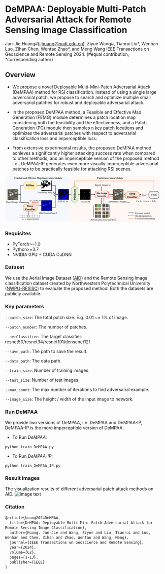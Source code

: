 # DeMPAA: Deployable Multi-Patch Adversarial Attack for Remote Sensing Image Classification
Jun-Jie Huang#(jjhuang@nudt.edu.cn), Ziyue Wang#, Tianrui Liu*, Wenhan Luo, Zihan Chen, Wentao Zhao*, and Meng Wang
IEEE Transactions on Geoscience and Remote Sensing 2024.
(#equal contribution, *corresponding author)


## Overview

- We propose a novel Deployable Multi-Mini-Patch Adversarial Attack (DeMPAA) method for RSI classification. Instead of using a single large adversarial patch, 
we propose to search and optimize multiple small adversarial patches for robust and deployable adversarial attack.
    
- In the proposed DeMPAA method, a Feasible and Effective Map Generation (FEMG) module determines a patch location map considering both the feasibility and the effectiveness,
and a Patch Generation (PG) module then samples n key patch locations and optimizes the adversarial patches with respect to adversarial classification loss and imperceptible loss.
    
- From extensive experimental results, the proposed DeMPAA method achieves a significantly higher attacking success rate when compared to other methods, and an imperceptible version of the proposed method i.e.,
DeMPAA-IP generates even more visually imperceptible adversarial patches to be practically feasible for attacking RSI scenes.

![Image text](./overview.png)


### Requisites

- PyTorch>=1.0
- Python>=3.7
- NVIDIA GPU + CUDA CuDNN

### Dataset

We use the Aerial Image Dataset ([AID](http://hyper.ai/datasets/5446)) and the Remote Sensing Image classification dataset created by Northwestern Polytechnical University ([NWPU-RESISC](https://hyper.ai/datasets/5449)) to 
evaluate the proposed method. Both the datasets are publicly available.

### Key parameters
```--patch_size```: The total patch size. E.g. 0.01 ~= 1% of image.

```--patch_number```: The number of patches.

```--netClassifier```: The target classifier: resnet50/resnet34/resnet101/densenet121.

```--save_path```: The path to save the result.

```--data_path```: The data path.

```--train_size```: Number of training images.

```--test_size```: Number of test images.

```--max_count```: The max number of iterations to find adversarial example.

```--image_size```: The height / width of the input image to network.


### Run DeMPAA
We provide two versions of DeMPAA, i.e. DeMPAA and DeMPAA-IP, DeMPAA-IP is the more imperceptible version of DeMPAA.
- To Run *DeMPAA*:

```
python train_DeMPAA.py
```

- To Run *DeMPAA-IP*:

```
python train_DeMPAA_IP.py
```

### Result images
The visualization results of different adversarial patch attack methods on AID.
![Image text](./DeMPAA.png)

### Citation
```
@article{huang2024DeMPAA,
  title={DeMPAA: Deployable Multi-Mini-Patch Adversarial Attack for Remote Sensing Image Classification},
  author={Huang, Jun-Jie and Wang, Ziyue and Liu, Tianrui and Luo, Wenhan and Chen, Zihan and Zhao, Wentao and Wang, Meng},
  journal={IEEE Transactions on Geoscience and Remote Sensing},
  year={2024},
  volume={62},
  pages={1-13},
  publisher={IEEE}
}

```
